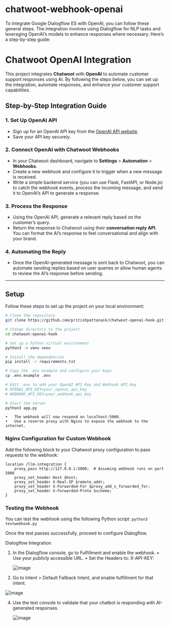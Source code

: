 # chatwoot-webhook-openai
To integrate Google Dialogflow ES with OpenAI, you can follow these general steps. The integration involves using Dialogflow for NLP tasks and leveraging OpenAI’s models to enhance responses where necessary. Here’s a step-by-step guide:

# Chatwoot OpenAI Integration

This project integrates **Chatwoot** with **OpenAI** to automate customer support responses using AI. By following the steps below, you can set up the integration, automate responses, and enhance your customer support capabilities.

## Step-by-Step Integration Guide

### 1. Set Up OpenAI API
- Sign up for an OpenAI API key from the [OpenAI API website](https://platform.openai.com/).
- Save your API key securely.

### 2. Connect OpenAI with Chatwoot Webhooks
- In your Chatwoot dashboard, navigate to **Settings** > **Automation** > **Webhooks**.
- Create a new webhook and configure it to trigger when a new message is received.
- Write a simple backend service (you can use Flask, FastAPI, or Node.js) to catch the webhook events, process the incoming message, and send it to OpenAI’s API to generate a response.

### 3. Process the Response
- Using the OpenAI API, generate a relevant reply based on the customer’s query.
- Return the response to Chatwoot using their **conversation reply API**. You can format the AI’s response to feel conversational and align with your brand.

### 4. Automating the Reply
- Once the OpenAI-generated message is sent back to Chatwoot, you can automate sending replies based on user queries or allow human agents to review the AI’s response before sending.

---

## Setup

Follow these steps to set up the project on your local environment:

```bash
# Clone the repository
git clone https://github.com/pritishpattanaik/chatwoot-openai-hook.git

# Change directory to the project
cd chatwoot-openai-hook

# Set up a Python virtual environment
python3 -m venv venv

# Install the dependencies
pip install -r requirements.txt

# Copy the .env example and configure your keys
cp .env.example .env

# Edit .env to add your OpenAI API Key and Webhook API Key
# OPENAI_API_KEY=your_openai_api_key
# WEBHOOK_API_KEY=your_webhook_api_key

# Start the server
python3 app.py
```

	•	The webhook will now respond on localhost:5000.
	•	Use a reverse proxy with Nginx to expose the webhook to the internet.

### Nginx Configuration for Custom Webhook

Add the following block to your Chatwoot proxy configuration to pass requests to the webhook:

```
location /llm-integration {
    proxy_pass http://127.0.0.1:5000;  # Assuming webhook runs on port 5000
    proxy_set_header Host $host;
    proxy_set_header X-Real-IP $remote_addr;
    proxy_set_header X-Forwarded-For $proxy_add_x_forwarded_for;
    proxy_set_header X-Forwarded-Proto $scheme;
}
```
### Testing the Webhook

You can test the webhook using the following Python script:
```python3 testwebhook.py```

Once the test passes successfully, proceed to configure Dialogflow.

Dialogflow Integration
1.	In the Dialogflow console, go to Fulfillment and enable the webhook.
	•	Use your publicly accessible URL.
	•	Set the Headers to: X-API-KEY: <Your Webhook API Key>

  	![image](https://github.com/user-attachments/assets/5e164d67-560f-4a14-96f4-85777701d9cc)

3.	Go to Intent > Default Fallback Intent, and enable fulfillment for that intent.

   ![image](https://github.com/user-attachments/assets/18030a4a-62e2-4ef7-a3b9-57993cee41ac)



4.	Use the test console to validate that your chatbot is responding with AI-generated responses.

    ![image](https://github.com/user-attachments/assets/9f065e2b-69d5-408a-be80-f6c774beb304)

 


